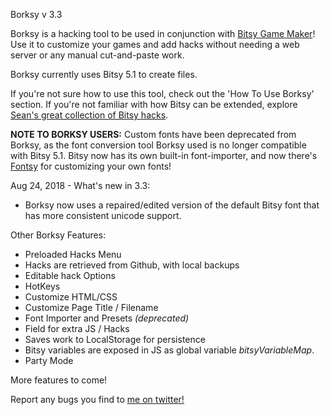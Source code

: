 Borksy v 3.3

Borksy is a hacking tool to be used in conjunction with [Bitsy Game Maker](https://ledoux.itch.io/bitsy)! Use it to customize your games and add hacks without needing a web server or any manual cut-and-paste work.

Borksy currently uses Bitsy 5.1 to create files.

If you're not sure how to use this tool, check out the 'How To Use Borksy' section. If you're not familiar with how Bitsy can be extended, explore [Sean's great collection of Bitsy hacks](https://github.com/seleb/bitsy-hacks/).

**NOTE TO BORKSY USERS:** Custom fonts have been deprecated from Borksy, as the font conversion tool Borksy used is no longer compatible with Bitsy 5.1. Bitsy now has its own built-in font-importer, and now there's [Fontsy](https://seansleblanc.itch.io/fontsy) for customizing your own fonts!

Aug 24, 2018 - What's new in 3.3:
* Borksy now uses a repaired/edited version of the default Bitsy font that has more consistent unicode support.

Other Borksy Features:
* Preloaded Hacks Menu
* Hacks are retrieved from Github, with local backups
* Editable hack Options
* HotKeys
* Customize HTML/CSS
* Customize Page Title / Filename
* Font Importer and Presets *(deprecated)*
* Field for extra JS / Hacks
* Saves work to LocalStorage for persistence
* Bitsy variables are exposed in JS as global variable *bitsyVariableMap*.
* Party Mode

More features to come!

Report any bugs you find to [me on twitter!](https://twitter.com/AYolland)
